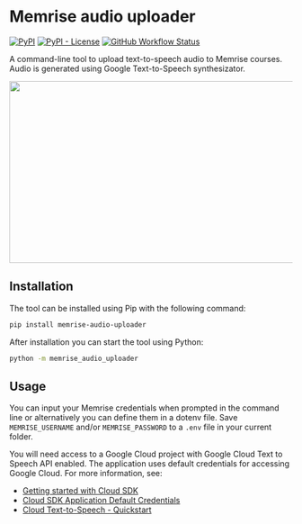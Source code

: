 # Memrise audio uploader

[![PyPI](https://img.shields.io/pypi/v/memrise-audio-uploader)](https://pypi.org/project/memrise-audio-uploader)
[![PyPI - License](https://img.shields.io/pypi/l/memrise-audio-uploader)](./LICENSE)
[![GitHub Workflow Status](https://img.shields.io/github/workflow/status/ollipa/memrise-audio-uploader/Test%20and%20lint)](https://github.com/ollipa/memrise-audio-uploader/actions/workflows/ci.yml)

A command-line tool to upload text-to-speech audio to Memrise courses. Audio is generated using Google Text-to-Speech synthesizator.

<img src="https://user-images.githubusercontent.com/25169984/112717668-91f73980-8f31-11eb-9908-bbfe19e2c065.png" width="600" height="323">

## Installation

The tool can be installed using Pip with the following command:

```sh
pip install memrise-audio-uploader
```

After installation you can start the tool using Python:

```sh
python -m memrise_audio_uploader
```

## Usage

You can input your Memrise credentials when prompted in the command line or alternatively you can define them in a dotenv file. Save `MEMRISE_USERNAME` and/or `MEMRISE_PASSWORD` to a `.env` file in your current folder.

You will need access to a Google Cloud project with Google Cloud Text to Speech API enabled. The application uses default credentials for accessing Google Cloud. For more information, see:

- [Getting started with Cloud SDK](https://cloud.google.com/sdk)
- [Cloud SDK Application Default Credentials](https://cloud.google.com/sdk/gcloud/reference/auth/application-default)
- [Cloud Text-to-Speech - Quickstart](https://cloud.google.com/text-to-speech/docs/quickstart-protocol)
